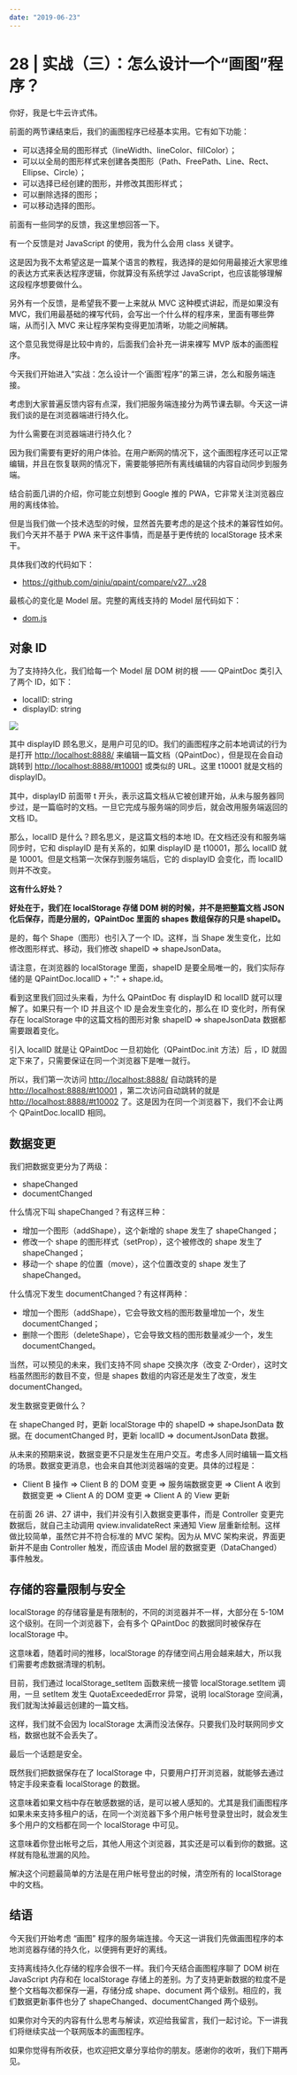 ```yaml
---
date: "2019-06-23"
---  
```

      
# 28 | 实战（三）：怎么设计一个“画图”程序？
你好，我是七牛云许式伟。

前面的两节课结束后，我们的画图程序已经基本实用。它有如下功能：

* 可以选择全局的图形样式（lineWidth、lineColor、fillColor）；
* 可以以全局的图形样式来创建各类图形（Path、FreePath、Line、Rect、Ellipse、Circle）；
* 可以选择已经创建的图形，并修改其图形样式；
* 可以删除选择的图形；
* 可以移动选择的图形。

前面有一些同学的反馈，我这里想回答一下。

有一个反馈是对 JavaScript 的使用，我为什么会用 class 关键字。

这是因为我不太希望这是一篇某个语言的教程，我选择的是如何用最接近大家思维的表达方式来表达程序逻辑，你就算没有系统学过 JavaScript，也应该能够理解这段程序想要做什么。

另外有一个反馈，是希望我不要一上来就从 MVC 这种模式讲起，而是如果没有 MVC，我们用最基础的裸写代码，会写出一个什么样的程序来，里面有哪些弊端，从而引入 MVC 来让程序架构变得更加清晰，功能之间解耦。

这个意见我觉得是比较中肯的，后面我们会补充一讲来裸写 MVP 版本的画图程序。

今天我们开始进入“实战：怎么设计一个‘画图’程序”的第三讲，怎么和服务端连接。

<!-- [[[read_end]]] -->

考虑到大家普遍反馈内容有点深，我们把服务端连接分为两节课去聊。今天这一讲我们谈的是在浏览器端进行持久化。

为什么需要在浏览器端进行持久化？

因为我们需要有更好的用户体验。在用户断网的情况下，这个画图程序还可以正常编辑，并且在恢复联网的情况下，需要能够把所有离线编辑的内容自动同步到服务端。

结合前面几讲的介绍，你可能立刻想到 Google 推的 PWA，它非常关注浏览器应用的离线体验。

但是当我们做一个技术选型的时候，显然首先要考虑的是这个技术的兼容性如何。我们今天并不基于 PWA 来干这件事情，而是基于更传统的 localStorage 技术来干。

具体我们改的代码如下：

* <https://github.com/qiniu/qpaint/compare/v27...v28>

最核心的变化是 Model 层。完整的离线支持的 Model 层代码如下：

* [dom.js](https://github.com/qiniu/qpaint/blob/v28/paintweb/www/dom.js)

## 对象 ID

为了支持持久化，我们给每一个 Model 层 DOM 树的根 —— QPaintDoc 类引入了两个 ID，如下：

* localID: string
* displayID: string

![](./httpsstatic001geekbangorgresourceimageeb56eb45f019508b3c9f7a1f6bc868a5ac56.png)

其中 displayID 顾名思义，是用户可见的ID。我们的画图程序之前本地调试的行为是打开 <http://localhost:8888/> 来编辑一篇文档（QPaintDoc），但是现在会自动跳转到 <http://localhost:8888/#t10001> 或类似的 URL。这里 t10001 就是文档的 displayID。

其中，displayID 前面带 t 开头，表示这篇文档从它被创建开始，从未与服务器同步过，是一篇临时的文档。一旦它完成与服务端的同步后，就会改用服务端返回的文档 ID。

那么，localID 是什么？顾名思义，是这篇文档的本地 ID。在文档还没有和服务端同步时，它和 displayID 是有关系的，如果 displayID 是 t10001，那么 localID 就是 10001。但是文档第一次保存到服务端后，它的 displayID 会变化，而 localID 则并不改变。

**这有什么好处？**

**好处在于，我们在 localStorage 存储 DOM 树的时候，并不是把整篇文档 JSON 化后保存，而是分层的，QPaintDoc 里面的 shapes 数组保存的只是 shapeID。**

是的，每个 Shape（图形）也引入了一个 ID。这样，当 Shape 发生变化，比如修改图形样式、移动，我们修改 shapeID => shapeJsonData。

请注意，在浏览器的 localStorage 里面，shapeID 是要全局唯一的，我们实际存储的是 QPaintDoc.localID + ":" + shape.id。

看到这里我们回过头来看，为什么 QPaintDoc 有 displayID 和 localID 就可以理解了。如果只有一个 ID 并且这个 ID 是会发生变化的，那么在 ID 变化时，所有保存在 localStorage 中的这篇文档的图形对象 shapeID => shapeJsonData 数据都需要跟着变化。

引入 localID 就是让 QPaintDoc 一旦初始化（QPaintDoc.init 方法）后 ，ID 就固定下来了，只需要保证在同一个浏览器下是唯一就行。

所以，我们第一次访问 <http://localhost:8888/> 自动跳转的是 <http://localhost:8888/#t10001> ，第二次访问自动跳转的就是 <http://localhost:8888/#t10002> 了。这是因为在同一个浏览器下，我们不会让两个 QPaintDoc.localID 相同。

## 数据变更

我们把数据变更分为了两级：

* shapeChanged
* documentChanged

什么情况下叫 shapeChanged？有这样三种：

* 增加一个图形（addShape），这个新增的 shape 发生了 shapeChanged；
* 修改一个 shape 的图形样式（setProp），这个被修改的 shape 发生了 shapeChanged；
* 移动一个 shape 的位置（move），这个位置改变的 shape 发生了 shapeChanged。

什么情况下发生 documentChanged？有这样两种：

* 增加一个图形（addShape），它会导致文档的图形数量增加一个，发生 documentChanged；
* 删除一个图形（deleteShape），它会导致文档的图形数量减少一个，发生 documentChanged。

当然，可以预见的未来，我们支持不同 shape 交换次序（改变 Z-Order），这时文档虽然图形的数目不变，但是 shapes 数组的内容还是发生了改变，发生 documentChanged。

发生数据变更做什么？

在 shapeChanged 时，更新 localStorage 中的 shapeID => shapeJsonData 数据。在 documentChanged 时，更新 localID => documentJsonData 数据。

从未来的预期来说，数据变更不只是发生在用户交互。考虑多人同时编辑一篇文档的场景。数据变更消息，也会来自其他浏览器端的变更。具体的过程是：

* Client B 操作 => Client B 的 DOM 变更 => 服务端数据变更 => Client A 收到数据变更 => Client A 的 DOM 变更 => Client A 的 View 更新

在前面 26 讲、27 讲中，我们并没有引入数据变更事件，而是 Controller 变更完数据后，就自己主动调用 qview.invalidateRect 来通知 View 层重新绘制。这样做比较简单，虽然它并不符合标准的 MVC 架构。因为从 MVC 架构来说，界面更新并不是由 Controller 触发，而应该由 Model 层的数据变更（DataChanged）事件触发。

## 存储的容量限制与安全

localStorage 的存储容量是有限制的，不同的浏览器并不一样，大部分在 5-10M 这个级别。在同一个浏览器下，会有多个 QPaintDoc 的数据同时被保存在 localStorage 中。

这意味着，随着时间的推移，localStorage 的存储空间占用会越来越大，所以我们需要考虑数据清理的机制。

目前，我们通过 localStorage\_setItem 函数来统一接管 localStorage.setItem 调用，一旦 setItem 发生 QuotaExceededError 异常，说明 localStorage 空间满，我们就淘汰掉最远创建的一篇文档。

这样，我们就不会因为 localStorage 太满而没法保存。只要我们及时联网同步文档，数据也就不会丢失了。

最后一个话题是安全。

既然我们把数据保存在了 localStorage 中，只要用户打开浏览器，就能够去通过特定手段来查看 localStorage 的数据。

这意味着如果文档中存在敏感数据的话，是可以被人感知的。尤其是我们画图程序如果未来支持多租户的话，在同一个浏览器下多个用户帐号登录登出时，就会发生多个用户的文档都在同一个 localStorage 中可见。

这意味着你登出帐号之后，其他人用这个浏览器，其实还是可以看到你的数据。这样就有隐私泄漏的风险。

解决这个问题最简单的方法是在用户帐号登出的时候，清空所有的 localStorage 中的文档。

## 结语

今天我们开始考虑 “画图” 程序的服务端连接。今天这一讲我们先做画图程序的本地浏览器存储的持久化，以便拥有更好的离线。

支持离线持久化存储的程序会很不一样。我们今天结合画图程序聊了 DOM 树在 JavaScript 内存和在 localStorage 存储上的差别。为了支持更新数据的粒度不是整个文档每次都保存一遍，存储分成 shape、document 两个级别。相应的，我们数据更新事件也分了 shapeChanged、documentChanged 两个级别。

如果你对今天的内容有什么思考与解读，欢迎给我留言，我们一起讨论。下一讲我们将继续实战一个联网版本的画图程序。

如果你觉得有所收获，也欢迎把文章分享给你的朋友。感谢你的收听，我们下期再见。